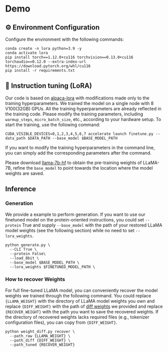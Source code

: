 
# Demo
## ⚙️ Environment Configuration
Configure the environment with the following commands:
```shell
conda create -n lora python=3.9 -y
conda activate lora
pip install torch==1.12.0+cu116 torchvision==0.13.0+cu116 torchaudio==0.12.0 --extra-index-url https://download.pytorch.org/whl/cu116
pip install -r requirements.txt
```
## 🚀 Instruction tuning (LoRA)
Our code is based on [alpaca-lora](https://github.com/tloen/alpaca-lora) with modifications made only to the training hyperparameters. We trained the model on a single node with 8 V100(32GB) GPUs. All the training hyperparameters are already reflected in the training code. Please modify the training parameters, including `warmup_steps`, `micro_batch_size`, etc., according to your hardware setup. To start the training, use the following command:
```shell
CUDA_VISIBLE_DEVICES=0,1,2,3,4,5,6,7 accelerate launch finetune.py --data_path $DATA_PATH --base_model $BASE_MODEL_PATH
```
If you want to modify the training hyperparameters in the command line, you can simply add the corresponding parameters after the command.

Please download [llama-7b-hf](https://huggingface.co/decapoda-research/llama-7b-hf/tree/main) to obtain the pre-training weights of LLaMA-7B, refine the `base_model` to point towards the location where the model weights are saved.


## Inference

### Generation

We provide a example to perform generation. If you want to use our finetuned model on the protein-oriented instructions, you could set `--protein` True and supply `--base_model` with the path of your restored LLaMA model weights (see the following section) while no need to set `--lora_weights`.

```shell
python generate.py \
  --CLI True \
  --protein False\
  --load_8bit \
  --base_model $BASE_MODEL_PATH \
  --lora_weights $FINETUNED_MODEL_PATH \
```

### How to recover Weights

For full fine-tuned LLaMA model, you can conveniently recover the model weights we trained through the following command. You could replace `{LLAMA_WEIGHT}` with the directory of LLaMA model weights you own and replace `{DIFF_WEIGHT}` with the path of  [diff weights](https://huggingface.co/zjunlp/llama-molinst-protein-7b) we provided and replace `{RECOVER_WEIGHT}` with the path you want to save the recovered weights. If the directory of recovered weights lacks required files (e.g., tokenizer configuration files), you can copy from `{DIFF_WEIGHT}`.
```shell
python weight_diff.py recover \
  --path_raw {LLAMA_WEIGHT} \
  --path_diff {DIFF_WEIGHT} \
  --path_tuned {RECOVER_WEIGHT}
```
